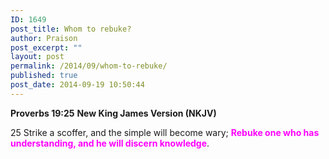 ```yaml
---
ID: 1649
post_title: Whom to rebuke?
author: Praison
post_excerpt: ""
layout: post
permalink: /2014/09/whom-to-rebuke/
published: true
post_date: 2014-09-19 10:50:44
---
```

<strong>Proverbs 19:25</strong>
<strong> New King James Version (NKJV)</strong>

25 Strike a scoffer, and the simple will become wary;
<span style="color: #ff00ff;"><strong>Rebuke one who has understanding, and he will discern knowledge</strong></span>.